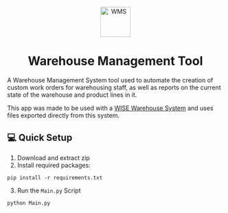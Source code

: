 <p align="center">
  <img alt="WMS" src="https://i.imgur.com/JydMRnL.png" width="70" />
</p>
<h1 align="center">
  Warehouse Management Tool
</h1>

A Warehouse Management System tool used to automate the creation of custom work orders for warehousing staff, as well as reports on the 
current state of the warehouse and product lines in it. 

This app was made to be used with a [WISE Warehouse System](http://www.wisesystems.com.au/index.htm) and uses files exported directly from this system.

## 💻 Quick Setup

1) Download and extract zip
2) Install required packages:
```shell
pip install -r requirements.txt
```
3) Run the `Main.py` Script
```shell
python Main.py
```
